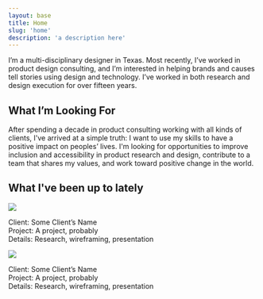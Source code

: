 ```yaml
---
layout: base
title: Home
slug: 'home'
description: 'a description here'
---
```



<section id="intro" class="grid-item-4 grid-offset-2">
  <p>I’m a multi-disciplinary designer in Texas. Most recently, I’ve worked in product design consulting, and I’m interested in helping brands and causes tell stories using design and technology. I’ve worked in both research and design execution for over fifteen years.</p>
</section>
<div class="rule grid-item-5 grid-offset-1 grid-gutter-slug"></div>
<section class="grid-item-4 grid-offset-2">
  <h1>What I’m Looking For</h1>
  <p>After spending a decade in product consulting working with all kinds of clients, I've arrived at a simple truth: I want to use my skills to have a positive impact on peoples’ lives. I'm looking for opportunities to improve inclusion and accessibility in product research and design, contribute to a team that shares my values, and work toward positive change in the world.</p>
</section>
<div class="rule grid-item-5 grid-offset-1 grid-gutter-slug"></div>

<section class="grid-wide grid-subgrid">
  <div class="grid-item-5 grid-offset-2">
    <h1>What I've been up to lately</h1>
  </div>
  <div class="portfolio-card grid-item-3 grid-offset-2">
      <img src="https://picsum.photos/400/340?random=3">
      <p>
      Client: Some Client’s Name </br>
      Project: A project, probably</br>
      Details: Research, wireframing, presentation
      </p>
  </div>
  <div class="portfolio-card grid-item-3">
      <img src="https://picsum.photos/400/260?random=2">
      <p>
      Client: Some Client’s Name </br>
      Project: A project, probably</br>
      Details: Research, wireframing, presentation
      </p>
  </div>
</section>